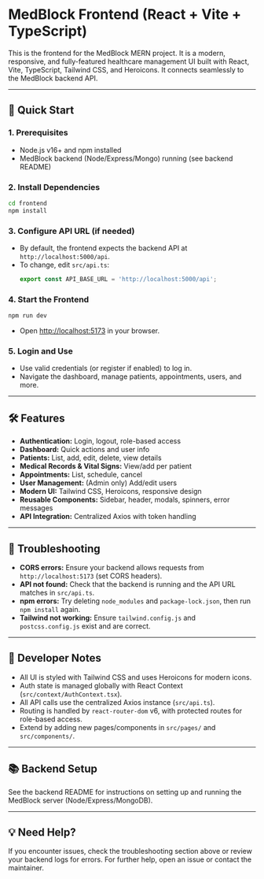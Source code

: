 # MedBlock Frontend (React + Vite + TypeScript)

This is the frontend for the MedBlock MERN project. It is a modern, responsive, and fully-featured healthcare management UI built with React, Vite, TypeScript, Tailwind CSS, and Heroicons. It connects seamlessly to the MedBlock backend API.

---

## 🚀 Quick Start

### 1. Prerequisites
- Node.js v16+ and npm installed
- MedBlock backend (Node/Express/Mongo) running (see backend README)

### 2. Install Dependencies
```bash
cd frontend
npm install
```

### 3. Configure API URL (if needed)
- By default, the frontend expects the backend API at `http://localhost:5000/api`.
- To change, edit `src/api.ts`:
  ```ts
  export const API_BASE_URL = 'http://localhost:5000/api';
  ```

### 4. Start the Frontend
```bash
npm run dev
```
- Open [http://localhost:5173](http://localhost:5173) in your browser.

### 5. Login and Use
- Use valid credentials (or register if enabled) to log in.
- Navigate the dashboard, manage patients, appointments, users, and more.

---

## 🛠️ Features
- **Authentication:** Login, logout, role-based access
- **Dashboard:** Quick actions and user info
- **Patients:** List, add, edit, delete, view details
- **Medical Records & Vital Signs:** View/add per patient
- **Appointments:** List, schedule, cancel
- **User Management:** (Admin only) Add/edit users
- **Modern UI:** Tailwind CSS, Heroicons, responsive design
- **Reusable Components:** Sidebar, header, modals, spinners, error messages
- **API Integration:** Centralized Axios with token handling

---

## 🐞 Troubleshooting
- **CORS errors:** Ensure your backend allows requests from `http://localhost:5173` (set CORS headers).
- **API not found:** Check that the backend is running and the API URL matches in `src/api.ts`.
- **npm errors:** Try deleting `node_modules` and `package-lock.json`, then run `npm install` again.
- **Tailwind not working:** Ensure `tailwind.config.js` and `postcss.config.js` exist and are correct.

---

## 📝 Developer Notes
- All UI is styled with Tailwind CSS and uses Heroicons for modern icons.
- Auth state is managed globally with React Context (`src/context/AuthContext.tsx`).
- All API calls use the centralized Axios instance (`src/api.ts`).
- Routing is handled by `react-router-dom` v6, with protected routes for role-based access.
- Extend by adding new pages/components in `src/pages/` and `src/components/`.

---

## 📚 Backend Setup
See the backend README for instructions on setting up and running the MedBlock server (Node/Express/MongoDB).

---

## 💡 Need Help?
If you encounter issues, check the troubleshooting section above or review your backend logs for errors. For further help, open an issue or contact the maintainer.
